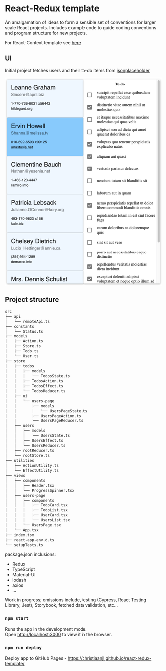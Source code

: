 

# React-Redux template 

An amalgamation of ideas to form a sensible set of conventions for larger scale React projects. Includes example code to guide coding conventions and program structure for new projects.

For React-Context template see [here](https://github.com/christiaanjl/react-context-template)

## UI
Initial project fetches users and their to-do items from [jsonplaceholder](https://jsonplaceholder.typicode.com)

![screenshot](screenshot.png)

## Project structure

```
src
├── api
│   └── remoteApi.ts
├── constants
│   └── Status.ts
├── models
│   ├── Action.ts
│   ├── Store.ts
│   ├── Todo.ts
│   └── User.ts
├── store
│   ├── todos
│   │   ├── models
│   │   │   └── TodosState.ts
│   │   ├── TodosAction.ts
│   │   ├── TodosEffect.ts
│   │   └── TodosReducer.ts
│   ├── ui
│   │   └── users-page
│   │       ├── models
│   │       │   └── UsersPageState.ts
│   │       ├── UsersPageAction.ts
│   │       └── UsersPageReducer.ts
│   ├── users
│   │   ├── models
│   │   │   └── UsersState.ts
│   │   ├── UsersEffect.ts
│   │   └── UsersReducer.ts
│   ├── rootReducer.ts
│   └── rootStore.ts
├── utilities
│   ├── ActionUtility.ts
│   └── EffectUtility.ts
├── views
│   ├── components
│   │   ├── Header.tsx
│   │   └── ProgressSpinner.tsx
│   ├── users-page
│   │   ├── components
│   │   │   ├── TodoCard.tsx
│   │   │   ├── TodoList.tsx
│   │   │   ├── UserCard.tsx
│   │   │   └── UsersList.tsx
│   │   └── UsersPage.tsx
│   └── App.tsx
├── index.tsx
├── react-app-env.d.ts
└── setupTests.ts
```

package.json inclusions:
* Redux
* TypeScript
* Material-UI
* lodash
* axios
* ...


Work in progress; omissions include, testing (Cypress, React Testing Library, Jest), Storybook, fetched data validation, etc...

### `npm start`

Runs the app in the development mode.<br />
Open [http://localhost:3000](http://localhost:3000) to view it in the browser.

### `npm run deploy`

Deploy app to GitHub Pages - https://christiaanjl.github.io/react-redux-template/


